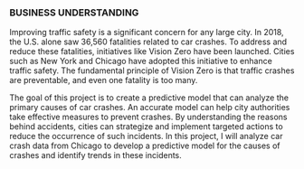 ### BUSINESS UNDERSTANDING

Improving traffic safety is a significant concern for any large city. In 2018, the U.S. alone saw 36,560 fatalities related to car crashes. To address and reduce these fatalities, initiatives like Vision Zero have been launched. Cities such as New York and Chicago have adopted this initiative to enhance traffic safety. The fundamental principle of Vision Zero is that traffic crashes are preventable, and even one fatality is too many.

The goal of this project is to create a predictive model that can analyze the primary causes of car crashes. An accurate model can help city authorities take effective measures to prevent crashes. By understanding the reasons behind accidents, cities can strategize and implement targeted actions to reduce the occurrence of such incidents. In this project, I will analyze car crash data from Chicago to develop a predictive model for the causes of crashes and identify trends in these incidents.

